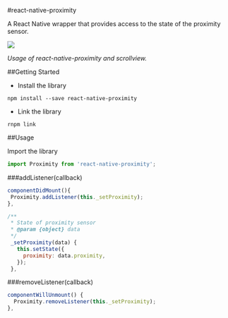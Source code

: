 #react-native-proximity

A React Native wrapper that provides access to the state of the proximity sensor.

![](https://github.com/williambout/react-native-proximity/raw/master/demo.gif)

*Usage of react-native-proximity and scrollview.*

##Getting Started

- Install the library 
```shell
npm install --save react-native-proximity
```
- Link the library 
```shell
rnpm link
```

##Usage

Import the library

```javascript
import Proximity from 'react-native-proximity';
```

###addListener(callback)

```javascript
componentDidMount(){
 Proximity.addListener(this._setProximity);
},

/**
 * State of proximity sensor
 * @param {object} data
 */
 _setProximity(data) {
   this.setState({
     proximity: data.proximity,
   });
 },
```

###removeListener(callback)

```javascript
componentWillUnmount() {
  Proximity.removeListener(this._setProximity);
},
```
